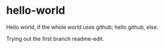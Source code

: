 # hello-world
Hello world, if the whole world uses github; hello github, else.

Trying out the first branch readme-edit.
